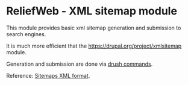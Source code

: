 ReliefWeb - XML sitemap module
==============================

This module provides basic xml sitemap generation and submission to search engines.

It is much more efficient that the https://drupal.org/project/xmlsitemap module.

Generation and submission are done via [drush commands](src/Command/ReliefwebXmlsitemapCommand.php).

Reference: [Sitemaps XML format](https://www.sitemaps.org/protocol.html).
